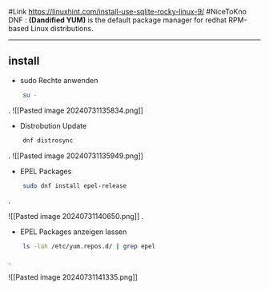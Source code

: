 
#Link https://linuxhint.com/install-use-sqlite-rocky-linux-9/
#NiceToKno DNF : **(Dandified YUM)**
				is the default package manager for 
				redhat RPM-based Linux distributions.

______________
## install

- sudo Rechte anwenden

```bash
	su -
```

.
![[Pasted image 20240731135834.png]]


- Distrobution Update

```bash
	dnf distrosync
```

.
![[Pasted image 20240731135949.png]]

- EPEL Packages

```bash
	sudo dnf install epel-release
```

.

![[Pasted image 20240731140650.png]]
.
- EPEL Packages anzeigen lassen 

```bash
	ls -lah /etc/yum.repos.d/ | grep epel
```
.

![[Pasted image 20240731141335.png]]


